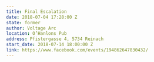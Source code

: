 ```yaml
---
title: Final Escalation
date: 2018-07-04 17:28:00 Z
state: former
author: Voltage Arc
location: O’Hanlons Pub
address: Pfistergasse 4, 5734 Reinach
start_date: 2018-07-14 18:00:00 Z
link: https://www.facebook.com/events/194862647830432/
---
```


